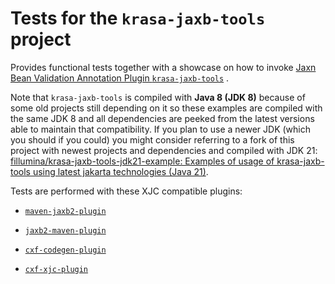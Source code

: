 # Tests for the `krasa-jaxb-tools` project

Provides functional tests together with a showcase on how to invoke  [Jaxn Bean Validation Annotation Plugin `krasa-jaxb-tools`](https://github.com/fillumina/krasa-jaxb-tools) .

Note that `krasa-jaxb-tools` is compiled with **Java 8 (JDK 8)** because of some old projects still depending on it so these examples are compiled with the same JDK 8 and all dependencies are peeked from the latest versions able to maintain that compatibility. If you plan to use a newer JDK (which you should if you could) you might consider referring to a fork of this project with newest projects and dependencies and compiled with JDK 21: [fillumina/krasa-jaxb-tools-jdk21-example: Examples of usage of krasa-jaxb-tools using latest jakarta technologies (Java 21)](https://github.com/fillumina/krasa-jaxb-tools-jdk21-example).

Tests are performed with these XJC compatible plugins:

- [`maven-jaxb2-plugin`](https://github.com/highsource/jaxb-tools)

- [`jaxb2-maven-plugin`](https://github.com/mojohaus/jaxb2-maven-plugin)

- [`cxf-codegen-plugin`](https://cxf.apache.org/docs/maven-cxf-codegen-plugin-wsdl-to-java.html)

- [`cxf-xjc-plugin`](https://cxf.apache.org/cxf-xjc-plugin.html)
